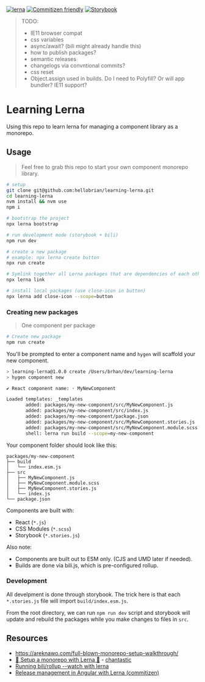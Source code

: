 [![lerna](https://img.shields.io/badge/maintained%20with-lerna-cc00ff.svg)](https://lerna.js.org/)
[![Commitizen friendly](https://img.shields.io/badge/commitizen-friendly-brightgreen.svg)](http://commitizen.github.io/cz-cli/)
[![Storybook](https://cdn.jsdelivr.net/gh/storybookjs/brand@master/badge/badge-storybook.svg)]()

> TODO:
>
> -   IE11 browser compat
> -   css variables
> -   async/await? (bili might already handle this)
> -   how to publish packages?
> -   semantic releases
> -   changelogs via convntional commits?
> -   css reset
> -   Object.assign used in builds. Do I need to Polyfill? Or will app bundler? IE11 support?

# Learning Lerna

Using this repo to learn lerna for managing a component library as a monorepo.

## Usage

> Feel free to grab this repo to start your own component monorepo library.

```sh
# setup
git clone git@github.com:hellobrian/learning-lerna.git
cd learning-lerna
nvm install && nvm use
npm i

# bootstrap the project
npx lerna bootstrap

# run development mode (storybook + bili)
npm run dev

# create a new package
# example: npx lerna create button
npx run create

# Symlink together all Lerna packages that are dependencies of each other in the current Lerna repo.
npx lerna link

# install local packages (use close-icon in button)
npx lerna add close-icon --scope=button
```

### Creating new packages

> One component per package

```sh
# Create new package
npm run create
```

You'll be prompted to enter a component name and `hygen` will scaffold your new component.

```sh
> learning-lerna@1.0.0 create /Users/brhan/dev/learning-lerna
> hygen component new

✔ React component name: · MyNewComponent

Loaded templates: _templates
       added: packages/my-new-component/src/MyNewComponent.js
       added: packages/my-new-component/src/index.js
       added: packages/my-new-component/package.json
       added: packages/my-new-component/src/MyNewComponent.stories.js
       added: packages/my-new-component/src/MyNewComponent.module.scss
       shell: lerna run build --scope=my-new-component
```

Your component folder should look like this:

```
packages/my-new-component
├── build
│   └── index.esm.js
├── src
│   ├── MyNewComponent.js
│   ├── MyNewComponent.module.scss
│   ├── MyNewComponent.stories.js
│   └── index.js
└── package.json
```

Components are built with:

-   React (`*.js`)
-   CSS Modules (`*.scss`)
-   Storybook (`*.stories.js`)

Also note:

-   Components are built out to ESM only. (CJS and UMD later if needed).
-   Builds are done via bili.js, which is pre-configured rollup.

### Development

All develpment is done through storybook.
The trick here is that each `*.stories.js` file will import `build/index.esm.js`.

From the root directory, we can run `npm run dev` script and storybook will update and rebuild the packages while you make changes to files in `src`.

<!-- ## Tutorial: Starting your own monorepo with lerna

```sh
# setup a new project
mkdir learning-lerna
cd learning-lerna
npm init -y
touch .gitignore
git init
echo node_modules > .gitignore
touch .nvmrc
echo stable > .nvmrc

# initialize lerna
npx lerna init
```

Your project should look like this.

```sh
.
├── lerna.json
├── package.json
└── packages

1 directory, 3 files
```

Create a button package. Follow the prompts in cli.

```sh
npx lerna create button
```

The packages directory looks something like this.

```sh
packages
└── button
    ├── README.md
    ├── __tests__
    │   └── button.test.js
    ├── src
    │   └── button.js
    └── package.json
```

```sh
# install dependencies for react
npm i react react-dom parcel-bundler -D
```
-->

## Resources

-   https://areknawo.com/full-blown-monorepo-setup-walkthrough/
-   [🔴 Setup a monorepo with Lerna 🐉](https://www.youtube.com/watch?v=pU87ufl2lDc) - [chantastic](https://www.youtube.com/channel/UCXpmUxvG37qpckRHdkstf5w)
-   [Running bili/rollup --watch with lerna](https://stackoverflow.com/a/55655749/2058360)
-   [Release management in Angular with Lerna (commitizen)](https://blog.angularindepth.com/release-management-in-angular-with-lerna-21b4ab417c59)
